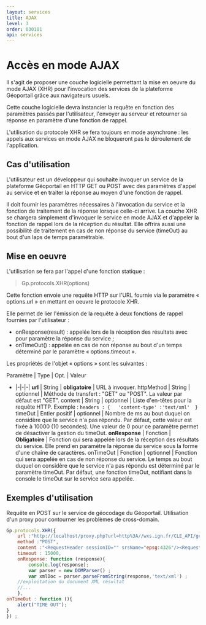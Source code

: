 ```yaml
---
layout: services
title: AJAX
level: 3
order: 030101
api: services
---
```


# Accès en mode AJAX

Il s'agit de proposer une couche logicielle permettant la mise en oeuvre du mode AJAX (XHR) pour l'invocation des services de la plateforme Géoportail grâce aux navigateurs usuels.

Cette couche logicielle devra instancier la requête en fonction des paramètres passés par l'utilisateur, l'envoyer au serveur et retourner sa réponse en paramètre d'une fonction de rappel.

L'utilisation du protocole XHR se fera toujours en mode asynchrone : les appels aux services en mode AJAX ne bloqueront pas le déroulement de l'application.

## Cas d'utilisation

L'utilisateur est un développeur qui souhaite invoquer un service de la plateforme Géoportail en HTTP GET ou POST avec des paramètres d'appel au service et en traiter la réponse au moyen d'une fonction de rappel.

Il doit fournir les paramètres nécessaires à l'invocation du service et la fonction de traitement de la réponse lorsque celle-ci arrive. La couche XHR se chargera simplement d'invoquer le service en mode AJAX et d'appeler la fonction de rappel lors de la réception du résultat. Elle offrira aussi une possibilité de traitement en cas de non réponse du service (timeOut) au bout d'un laps de temps paramétrable.

## Mise en oeuvre

L'utilisation se fera par l'appel d'une fonction statique :

> Gp.protocols.XHR(options)

Cette fonction envoie une requête HTTP sur l'URL fournie via le paramètre « options.url » en mettant en oeuvre le protocole XHR.

Elle permet de lier l'émission de la requête à deux fonctions de rappel fournies par l'utilisateur :

* onResponse(result) : appelée lors de la réception des résultats avec pour paramètre la réponse du service ;
* onTimeOut() : appelée en cas de non réponse au bout d'un temps déterminé par le paramètre « options.timeout ».

Les propriétés de l'objet « options » sont les suivantes :


Paramètre | Type | Opt. | Valeur
- |-|-|-|
**url** | String | **obligatoire** | URL à invoquer.
httpMethod | String | optionnel | Méthode de transfert : "GET" ou "POST".  La valeur par défaut est "GET".
content | String | optionnel | Liste d'en-têtes pour la requête HTTP.  Exemple :  ``` headers : {	'content-type' :'text/xml'	} ```
timeOut | Entier positif | optionnel | Nombre de ms au bout duquel on considère que le service n'a pas répondu.  Par défaut, cette valeur est fixée à 10000 (10 secondes). Une valeur de 0 pour ce paramètre permet de désactiver la gestion du timeOut.
**onResponse** | Fonction | **Obligatoire** | Fonction qui sera appelée lors de la réception des résultats du service.  Elle prend en paramètre la réponse du service sous la forme d'une chaîne de caractères.
onTimeOut | Fonction | optionnel | Fonction qui sera appelée en cas de non réponse du service.  Le temps au bout duquel on considère que le service n'a pas répondu est déterminé  par le paramètre timeOut. Par défaut, une fonction timeOut, notifiant dans la console le timeOut sur le service sera appelée.

## Exemples d'utilisation

Requête en POST sur le service de géocodage du Géoportail. Utilisation d'un proxy pour contourner les problèmes de cross-domain.

``` javascript
Gp.protocols.XHR({
	url :"http://localhost/proxy.php?url=http%3A//wxs.ign.fr/CLE_API/geoportail/ols%3F%0A",
	method :"POST",
	content :"<RequestHeader sessionID="" srsName="epsg:4326"/><Request maximumResponses="30" methodName="GeocodeRequest" version="1.2" requestID=""><GeocodeRequest returnFreeForm="false"><Address countryCode="StreetAddress">StreetAddress><Building number="36"/><Street>rue gérald rey</Street></StreetAddress><Place type="Municipality">arles</Place><PostalCode>13200</PostalCode><Department>13</Department><gml:envelope><gml:pos>43.682765684094534 4.604832911570827</gml:pos><gml:pos>43.686676004569826 4.614145541270513</gml:pos></gml:envelope></Address></GeocodeRequest></Request>",
	timeout : 15000,
	onResponse: function (response){
		console.log(response);
		var parser = new DOMParser() ;
		var xmlDoc = parser.parseFromString(response,'text/xml') ;
	//exploitation du document XML résultat
	//...
	},
onTimeOut : function (){
	alert("TIME OUT");
}
}) ;
```
